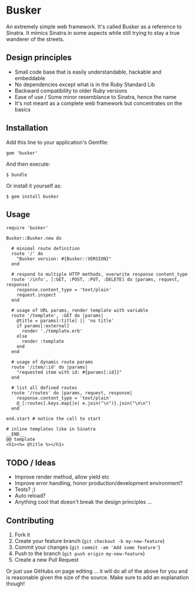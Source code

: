 # Busker

An extremely simple web framework. It's called Busker as a reference to
Sinatra. It mimics Sinatra in some aspects while still trying to stay a
true wanderer of the streets.

## Design principles

* Small code base that is easily understandable, hackable and embeddable
* No dependencies except what is in the Ruby Standard Lib
* Backward compatibility to older Ruby versions
* Ease of use / Some minor resemblance to Sinatra, hence the name
* It's not meant as a complete web framework but concentrates on the basics

## Installation

Add this line to your application's Gemfile:

    gem 'busker'

And then execute:

    $ bundle

Or install it yourself as:

    $ gem install busker

## Usage

    require 'busker'

    Busker::Busker.new do
    
      # minimal route definition
      route '/' do
        "Busker version: #{Busker::VERSION}"
      end

      # respond to multiple HTTP methods, overwrite response content_type
      route '/info', [:GET, :POST, :PUT, :DELETE] do |params, request, response|
        response.content_type = 'text/plain'
        request.inspect
      end

      # usage of URL params, render template with variable
      route '/template', :GET do |params|
        @title = params[:title] || 'no title'
        if params[:external]
          render './template.erb'
        else
          render :template
        end
      end

      # usage of dynamic route params
      route '/item/:id' do |params|
        "requested item with id: #{params[:id]}"
      end

      # list all defined routes
      route '/routes' do |params, request, response|
        response.content_type = 'text/plain'
        @_[:routes].keys.map{|e| e.join("\n")}.join("\n\n")
      end
      
    end.start # notice the call to start

    # inline templates like in Sinatra
    __END__
    @@ template
    <h1><%= @title %></h1>

## TODO / Ideas

* Improve render method, allow yield etc
* Improve error handling, honor production/development environment?
* Tests? ;)
* Auto reload?
* Anything cool that doesn't break the design principles ...

## Contributing

1. Fork it
2. Create your feature branch (`git checkout -b my-new-feature`)
3. Commit your changes (`git commit -am 'Add some feature'`)
4. Push to the branch (`git push origin my-new-feature`)
5. Create a new Pull Request

Or just use GitHubs on page editing ...
it will do all of the above for you and is reasonable given the size of the source.
Make sure to add an explanation though!
